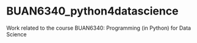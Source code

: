 # BUAN6340_python4datascience
Work related to the course BUAN6340: Programming (in Python) for Data Science
